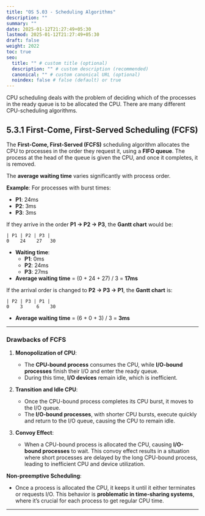```yaml
---
title: "OS 5.03 - Scheduling Algorithms"
description: ""
summary: ""
date: 2025-01-12T21:27:49+05:30
lastmod: 2025-01-12T21:27:49+05:30
draft: false
weight: 2022
toc: true
seo:
  title: "" # custom title (optional)
  description: "" # custom description (recommended)
  canonical: "" # custom canonical URL (optional)
  noindex: false # false (default) or true
---
```




CPU scheduling deals with the problem of deciding which of the processes in the ready queue is to be allocated the CPU. There are many different CPU-scheduling algorithms.

## 5.3.1 First-Come, First-Served Scheduling (FCFS)

The **First-Come, First-Served (FCFS)** scheduling algorithm allocates the CPU to processes in the order they request it, using a **FIFO queue**. The process at the head of the queue is given the CPU, and once it completes, it is removed.

The **average waiting time** varies significantly with process order.

**Example**:   For processes with burst times:
- **P1**: 24ms  
- **P2**: 3ms  
- **P3**: 3ms  

If they arrive in the order **P1 → P2 → P3**, the **Gantt chart** would be:

```
| P1 | P2 | P3 |
0    24    27   30
```

- **Waiting time**:  
  - **P1**: 0ms  
  - **P2**: 24ms  
  - **P3**: 27ms  
- **Average waiting time** = (0 + 24 + 27) / 3 = **17ms**

If the arrival order is changed to **P2 → P3 → P1**, the **Gantt chart** is:

```
| P2 | P3 | P1 |
0    3     6    30
```

- **Average waiting time** = (6 + 0 + 3) / 3 = **3ms**

---

### Drawbacks of FCFS

1. **Monopolization of CPU**:  
   - The **CPU-bound process** consumes the CPU, while **I/O-bound processes** finish their I/O and enter the ready queue.
   - During this time, **I/O devices** remain idle, which is inefficient.

2. **Transition and Idle CPU**:  
   - Once the CPU-bound process completes its CPU burst, it moves to the I/O queue.
   - The **I/O-bound processes**, with shorter CPU bursts, execute quickly and return to the I/O queue, causing the CPU to remain idle.

3. **Convoy Effect**:  
   - When a CPU-bound process is allocated the CPU, causing **I/O-bound processes** to wait. This convoy effect results in a situation where short processes are delayed by the long CPU-bound process, leading to inefficient CPU and device utilization.


**Non-preemptive Scheduling**:  
- Once a process is allocated the CPU, it keeps it until it either terminates or requests I/O. This behavior is **problematic in time-sharing systems**, where it’s crucial for each process to get regular CPU time.


---

